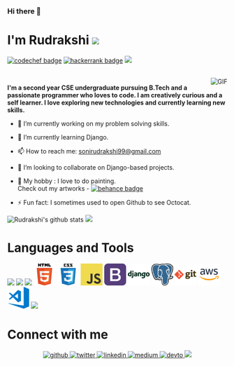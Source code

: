 ### Hi there 👋
 
 # I'm Rudrakshi <img src="https://media.tenor.com/images/dde00ef959f44dc5279786fc7f20fe5b/tenor.gif" width="50" >

 
[![codechef badge](https://img.shields.io/badge/rudrakshi99-30302f?style=flat&logo=codechef)](https://www.codechef.com/users/rudrakshi99)
[![hackerrank badge](https://img.shields.io/badge/sonirudrakshi99-30302f?style=flat&logo=hackerrank)](https://www.hackerrank.com/sonirudrakshi99)
![](https://visitor-badge.glitch.me/badge?page_id=rudrakshi99.rudrakshi99)  

</br>
<img align="right" alt="GIF" src="https://thumbs.gfycat.com/HugeYellowGoldfinch-size_restricted.gif" />

**I'm a second year CSE undergraduate pursuing B.Tech and a passionate programmer who loves to code. I am creatively curious and a self learner. I love exploring new technologies and currently learning new skills.**


- 🔭 I’m currently working on my problem solving skills.
- 🌱 I’m currently learning Django.
- 📫 How to reach me: sonirudrakshi99@gmail.com
- :handshake: I’m looking to collaborate on Django-based projects.

- 🎨 My hobby : I love to do painting. <br>Check out my artworks - [![behance badge](https://img.shields.io/badge/rudrakshisoni-30302f?style=flat&logo=behance)](https://www.behance.net/rudrakshisoni)
- ⚡ Fun fact: I sometimes used to open Github to see Octocat.

![Rudrakshi's github stats](https://github-readme-stats.vercel.app/api?username=rudrakshi99&show_icons=true&hide_border=true&hide=["stars"])
<img height="195em" src="https://github-readme-stats.vercel.app/api/top-langs/?username=rudrakshi99&exclude_repo=KNN-Image-Classification&show_icons=true&hide_border=true&layout=compact&langs_count=8"/>


# Languages and Tools

<img src="https://upload.wikimedia.org/wikipedia/commons/1/18/ISO_C%2B%2B_Logo.svg"  height="50px"> <img src="https://cdn.iconscout.com/icon/free/png-512/c-programming-569564.png"  height="50px"> <img src="https://www.python.org/static/opengraph-icon-200x200.png"  height="50px">
<img src="https://raw.githubusercontent.com/github/explore/80688e429a7d4ef2fca1e82350fe8e3517d3494d/topics/html/html.png"  height="50px"> <img src="https://raw.githubusercontent.com/github/explore/80688e429a7d4ef2fca1e82350fe8e3517d3494d/topics/css/css.png"  height="50px"> <img src="https://raw.githubusercontent.com/github/explore/80688e429a7d4ef2fca1e82350fe8e3517d3494d/topics/javascript/javascript.png"  height="50px"> <img src="https://raw.githubusercontent.com/github/explore/80688e429a7d4ef2fca1e82350fe8e3517d3494d/topics/bootstrap/bootstrap.png"  height="50px"> 
<img src="https://raw.githubusercontent.com/github/explore/80688e429a7d4ef2fca1e82350fe8e3517d3494d/topics/django/django.png"  height="50px">
<img src="https://raw.githubusercontent.com/github/explore/80688e429a7d4ef2fca1e82350fe8e3517d3494d/topics/postgresql/postgresql.png"  height="50px">
<img src="https://raw.githubusercontent.com/github/explore/80688e429a7d4ef2fca1e82350fe8e3517d3494d/topics/git/git.png"  height="50px">
<img src="https://raw.githubusercontent.com/github/explore/80688e429a7d4ef2fca1e82350fe8e3517d3494d/topics/aws/aws.png"  height="50px">
<img src="https://raw.githubusercontent.com/github/explore/80688e429a7d4ef2fca1e82350fe8e3517d3494d/topics/visual-studio-code/visual-studio-code.png"  height="50px">
<img src="https://avatars3.githubusercontent.com/u/684879?s=400&v=4"  height="50px">

# Connect with me

<p align="center">
<a href="https://github.com/rudrakshi99" target="_blank">
<img src=https://img.shields.io/badge/github-%2324292e.svg?&style=for-the-badge&logo=github&logoColor=white alt=github style="margin-bottom: 5px;" />
</a>
<a href="https://twitter.com/Rudrakshi09" target="_blank">
<img src=https://img.shields.io/badge/twitter-%2300acee.svg?&style=for-the-badge&logo=twitter&logoColor=white alt=twitter style="margin-bottom: 5px;" />
</a>
<a href="https://www.linkedin.com/in/rudrakshi-soni-403031195/" target="_blank">
<img src=https://img.shields.io/badge/linkedin-%231E77B5.svg?&style=for-the-badge&logo=linkedin&logoColor=white alt=linkedin style="margin-bottom: 5px;" />
</a>
<a href="https://medium.com/@sonirudrakshi99" target="_blank">
<img src=https://img.shields.io/badge/medium-%23292929.svg?&style=for-the-badge&logo=medium&logoColor=white alt=medium style="margin-bottom: 5px;" />
</a>   
 <a href="https://dev.to/rudrakshi99" target="_blank">
<img src=https://img.shields.io/badge/dev.to-%2308090A.svg?&style=for-the-badge&logo=dev.to&logoColor=white alt=devto style="margin-bottom: 5px;" />
</a>
 <a href="https://stackoverflow.com/users/12773738/rudrakshi?tab=profile" target="_blank">
<img src="https://img.shields.io/badge/-Stack%20overflow-FE7A16?style=for-the-badge&logo=stack-overflow&logoColor=white"/>
</a>  
</p> 
